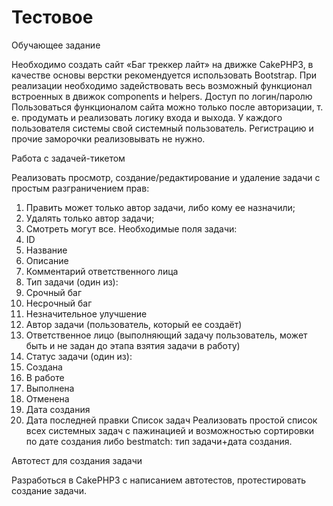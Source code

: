 # Тестовое

Обучающее задание

Необходимо создать сайт «Баг треккер лайт» на движке CakePHP3, в качестве основы верстки рекомендуется использовать Bootstrap.
При реализации необходимо задействовать весь возможный функционал встроенных в движок components и helpers.
Доступ по логин/паролю
Пользоваться функционалом сайта можно только после авторизации, т. е. продумать и реализовать логику входа и выхода. У каждого пользователя системы свой системный пользователь. Регистрацию и прочие заморочки реализовывать не нужно.

Работа с задачей-тикетом

Реализовать просмотр, создание/редактирование и удаление задачи с простым разграничением прав:
1. Править может только автор задачи, либо кому ее назначили;
2. Удалять только автор задачи;
3. Смотреть могут все.
   Необходимые поля задачи:
1. ID
2. Название
3. Описание
4. Комментарий ответственного лица
5. Тип задачи (один из):
1. Срочный баг
2. Несрочный баг
3. Незначительное улучшение
6. Автор задачи (пользователь, который ее создаёт)
7. Ответственное лицо (выполняющий задачу пользователь, может быть и не задан до этапа взятия задачи в работу)
8. Статус задачи (один из):
1. Создана
2. В работе
3. Выполнена
4. Отменена
9. Дата создания
10. Дата последней правки
    Список задач
    Реализовать простой список всех системных задач с пажинацией и возможностью сортировки по дате создания либо bestmatch: тип задачи+дата создания.

Автотест для создания задачи

Разработься в CakePHP3 с написанием автотестов, протестировать создание задачи.
